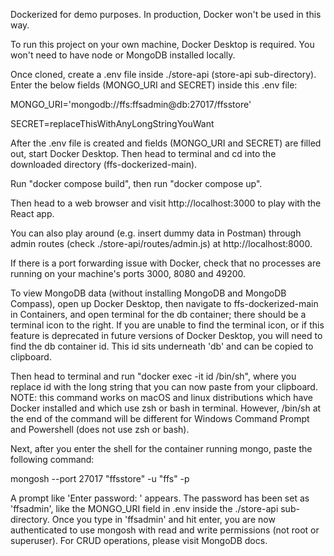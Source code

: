 Dockerized for demo purposes. In production, Docker won't be used in this way.

To run this project on your own machine, Docker Desktop is required. You won't need to have node or MongoDB installed locally.

Once cloned, create a .env file inside ./store-api (store-api sub-directory). Enter the below fields (MONGO_URI and SECRET) inside this .env file:

MONGO_URI='mongodb://ffs:ffsadmin@db:27017/ffsstore'

SECRET=replaceThisWithAnyLongStringYouWant

After the .env file is created and fields (MONGO_URI and SECRET) are filled out, start Docker Desktop. Then head to terminal and cd into the downloaded directory (ffs-dockerized-main).

Run "docker compose build", then run "docker compose up".

Then head to a web browser and visit http://localhost:3000 to play with the React app. 

You can also play around (e.g. insert dummy data in Postman) through admin routes (check ./store-api/routes/admin.js) at http://localhost:8000. 

If there is a port forwarding issue with Docker, check that no processes are running on your machine's ports 3000, 8080 and 49200.

To view MongoDB data (without installing MongoDB and MongoDB Compass), open up Docker Desktop, then navigate to ffs-dockerized-main in Containers, and open terminal for the db container; there should be a terminal icon to the right. If you are unable to find the terminal icon, or if this feature is deprecated in future versions of Docker Desktop, you will need to find the db container id. This id sits underneath 'db' and can be copied to clipboard.

Then head to terminal and run "docker exec -it id /bin/sh", where you replace id with the long string that you can now paste from your clipboard. NOTE: this command works on macOS and linux distributions which have Docker installed and which use zsh or bash in terminal. However, /bin/sh at the end of the command will be different for Windows Command Prompt and Powershell (does not use zsh or bash).

Next, after you enter the shell for the container running mongo, paste the following command:

mongosh --port 27017 "ffsstore" -u "ffs" -p

A prompt like 'Enter password: ' appears. The password has been set as 'ffsadmin', like the MONGO_URI field in .env inside the ./store-api sub-directory. Once you type in 'ffsadmin' and hit enter, you are now authenticated to use mongosh with read and write permissions (not root or superuser). For CRUD operations, please visit MongoDB docs.
